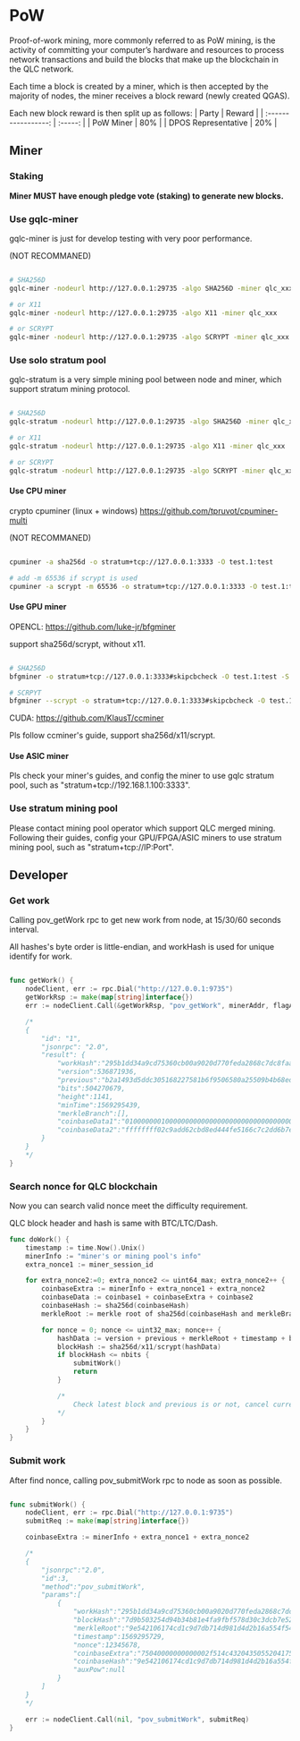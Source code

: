 # PoW

Proof-of-work mining, more commonly referred to as PoW mining, is the activity of committing your computer’s hardware and resources to process network transactions and build the blocks that make up the blockchain in the QLC network. 

Each time a block is created by a miner, which is then accepted by the majority of nodes, the miner receives a block reward (newly created QGAS).

Each new block reward is then split up as follows:
| Party               |  Reward |
| :-----------------: | :-----: |
| PoW Miner           | 80%     |
| DPOS Representative | 20%     |

## Miner

### Staking
**Miner MUST have enough pledge vote (staking) to generate new blocks.**

### Use gqlc-miner
gqlc-miner is just for develop testing with very poor performance.

(NOT RECOMMANED)

```bash 

# SHA256D
gqlc-miner -nodeurl http://127.0.0.1:29735 -algo SHA256D -miner qlc_xxx

# or X11
gqlc-miner -nodeurl http://127.0.0.1:29735 -algo X11 -miner qlc_xxx

# or SCRYPT
gqlc-miner -nodeurl http://127.0.0.1:29735 -algo SCRYPT -miner qlc_xxx

```

### Use solo stratum pool
gqlc-stratum is a very simple mining pool between node and miner, which support stratum mining protocol.

```bash

# SHA256D
gqlc-stratum -nodeurl http://127.0.0.1:29735 -algo SHA256D -miner qlc_xxx

# or X11
gqlc-stratum -nodeurl http://127.0.0.1:29735 -algo X11 -miner qlc_xxx

# or SCRYPT
gqlc-stratum -nodeurl http://127.0.0.1:29735 -algo SCRYPT -miner qlc_xxx

```

#### Use CPU miner
crypto cpuminer (linux + windows)
https://github.com/tpruvot/cpuminer-multi

(NOT RECOMMANED)

```bash

cpuminer -a sha256d -o stratum+tcp://127.0.0.1:3333 -O test.1:test

# add -m 65536 if scrypt is used
cpuminer -a scrypt -m 65536 -o stratum+tcp://127.0.0.1:3333 -O test.1:test

```

#### Use GPU miner
OPENCL:
https://github.com/luke-jr/bfgminer

support sha256d/scrypt, without x11.

```bash

# SHA256D
bfgminer -o stratum+tcp://127.0.0.1:3333#skipcbcheck -O test.1:test -S opencl:auto --no-gbt --no-getwork

# SCRPYT
bfgminer --scrypt -o stratum+tcp://127.0.0.1:3333#skipcbcheck -O test.1:test -S opencl:auto --no-gbt --no-getwork

```

CUDA:
https://github.com/KlausT/ccminer

Pls follow ccminer's guide, support sha256d/x11/scrypt.

#### Use ASIC miner
Pls check your miner's guides, and config the miner to use gqlc stratum pool, such as "stratum+tcp://192.168.1.100:3333".

### Use stratum mining pool
Please contact mining pool operator which support QLC merged mining.
Following their guides, config your GPU/FPGA/ASIC miners to use stratum mining pool, such as "stratum+tcp://IP:Port".

## Developer
### Get work

Calling pov_getWork rpc to get new work from node, at 15/30/60 seconds interval.

All hashes's byte order is little-endian, and workHash is used for unique identify for work.

```go

func getWork() {
    nodeClient, err := rpc.Dial("http://127.0.0.1:9735")
    getWorkRsp := make(map[string]interface{})
    err := nodeClient.Call(&getWorkRsp, "pov_getWork", minerAddr, flagAlgo)

    /*
    {
        "id": "1",
        "jsonrpc": "2.0",
        "result": {
            "workHash":"295b1dd34a9cd75360cb00a9020d770feda2868c7dc8faa2960bb9162c58f20d",
            "version":536871936,
            "previous":"b2a1493d5ddc305168227581b6f9506580a25509b4b68edd9c6e0c95228c2151",
            "bits":504270679,
            "height":1141,
            "minTime":1569295439,
            "merkleBranch":[],
            "coinbaseData1":"01000000010000000000000000000000000000000000000000000000000000000000000000ffffffff",
            "coinbaseData2":"ffffffff02c9add62cbd8ed444fe5166c7c2dd6b7ebd16e284b31700d246960e5c1488ec231b377bcc000000000000000000000000000000000000000000000000000000000000001506cddef361a43727342802093613777518a8781edbfdbb4dcc4f113442667a7ccec7f7b901000000"
        }
    }
    */
}

```

### Search nonce for QLC blockchain

Now you can search valid nonce meet the difficulty requirement.

QLC block header and hash is same with BTC/LTC/Dash.

```go
func doWork() {
    timestamp := time.Now().Unix()
    minerInfo := "miner's or mining pool's info"
    extra_nonce1 := miner_session_id

    for extra_nonce2:=0; extra_nonce2 <= uint64_max; extra_nonce2++ {
        coinbaseExtra := minerInfo + extra_nonce1 + extra_nonce2
        coinbaseData := coinbase1 + coinbaseExtra + coinbase2
        coinbaseHash := sha256d(coinbaseHash)
        merkleRoot := merkle root of sha256d(coinbaseHash and merkleBranch)

        for nonce = 0; nonce <= uint32_max; nonce++ {
            hashData := version + previous + merkleRoot + timestamp + bits + nonce
            blockHash := sha256d/x11/scrypt(hashData)
            if blockHash <= nbits {
                submitWork()
                return
            }

            /*
                Check latest block and previous is or not, cancel current searching if changed.
            */
        }
    }
}
```

### Submit work

After find nonce, calling pov_submitWork rpc to node as soon as possible.

```go

func submitWork() {
    nodeClient, err := rpc.Dial("http://127.0.0.1:9735")
    submitReq := make(map[string]interface{})

    coinbaseExtra := minerInfo + extra_nonce1 + extra_nonce2

    /*
    {
        "jsonrpc":"2.0",
        "id":3,
        "method":"pov_submitWork",
        "params":[
            {
                "workHash":"295b1dd34a9cd75360cb00a9020d770feda2868c7dc8faa2960bb9162c58f20d",
                "blockHash":"7d9b503254d94b34b81e4fa9fbf578d30c3dcb7e5248aee0674a55567a687d07",
                "merkleRoot":"9e542106174cd1c9d7db714d981d4d2b16a554f543dad25ceca87bb1db695050",
                "timestamp":1569295729,
                "nonce":12345678,
                "coinbaseExtra":"75040000000000002f514c432043505520417578504f572f",
                "coinbaseHash":"9e542106174cd1c9d7db714d981d4d2b16a554f543dad25ceca87bb1db695050",
                "auxPow":null
            }
        ]
    }
    */

    err := nodeClient.Call(nil, "pov_submitWork", submitReq)
}

```
